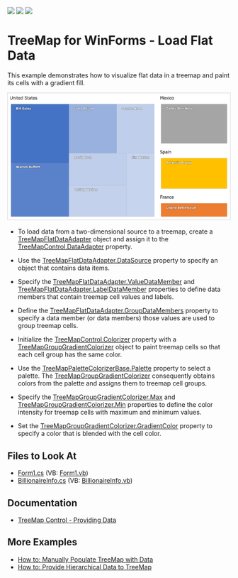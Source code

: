 <!-- default badges list -->
![](https://img.shields.io/endpoint?url=https://codecentral.devexpress.com/api/v1/VersionRange/128576966/16.1.4%2B)
[![](https://img.shields.io/badge/Open_in_DevExpress_Support_Center-FF7200?style=flat-square&logo=DevExpress&logoColor=white)](https://supportcenter.devexpress.com/ticket/details/T360926)
[![](https://img.shields.io/badge/📖_How_to_use_DevExpress_Examples-e9f6fc?style=flat-square)](https://docs.devexpress.com/GeneralInformation/403183)
<!-- default badges end -->

# TreeMap for WinForms - Load Flat Data

This example demonstrates how to visualize flat data in a treemap and paint its cells with a gradient fill.

![Resulting treemap](Images/resulting-treemap.png)

* To load data from a two-dimensional source to a treemap, create a [TreeMapFlatDataAdapter](https://docs.devexpress.com/WindowsForms/DevExpress.XtraTreeMap.TreeMapFlatDataAdapter) object and assign it to the [TreeMapControl.DataAdapter](https://docs.devexpress.com/WindowsForms/DevExpress.XtraTreeMap.TreeMapControl.DataAdapter) property.

* Use the [TreeMapFlatDataAdapter.DataSource](https://docs.devexpress.com/WindowsForms/DevExpress.XtraTreeMap.TreeMapFlatDataAdapter.DataSource) property to specify an object that contains data items.

* Specify the [TreeMapFlatDataAdapter.ValueDataMember](https://docs.devexpress.com/WindowsForms/DevExpress.XtraTreeMap.TreeMapFlatDataAdapter.ValueDataMember) and [TreeMapFlatDataAdapter.LabelDataMember](https://docs.devexpress.com/WindowsForms/DevExpress.XtraTreeMap.TreeMapFlatDataAdapter.LabelDataMember) properties to define data members that contain treemap cell values and labels.

* Define the [TreeMapFlatDataAdapter.GroupDataMembers](https://docs.devexpress.com/WindowsForms/DevExpress.XtraTreeMap.TreeMapFlatDataAdapter.GroupDataMembers) property to specify a data member (or data members) those values are used to group treemap cells.

* Initialize the [TreeMapControl.Colorizer](https://docs.devexpress.com/WindowsForms/DevExpress.XtraTreeMap.TreeMapControl.Colorizer?p=netframework) property with a [TreeMapGroupGradientColorizer](https://docs.devexpress.com/WindowsForms/DevExpress.XtraTreeMap.TreeMapGroupGradientColorizer?p=netframework) object to paint treemap cells so that each cell group has the same color.

* Use the [TreeMapPaletteColorizerBase.Palette](https://docs.devexpress.com/WindowsForms/DevExpress.XtraTreeMap.TreeMapPaletteColorizerBase.Palette) property to select a palette. The [TreeMapGroupGradientColorizer](https://docs.devexpress.com/WindowsForms/DevExpress.XtraTreeMap.TreeMapGroupGradientColorizer?p=netframework) consequently obtains colors from the palette and assigns them to treemap cell groups.

* Specify the [TreeMapGroupGradientColorizer.Max](https://docs.devexpress.com/WindowsForms/DevExpress.XtraTreeMap.TreeMapGroupGradientColorizer.Max) and [TreeMapGroupGradientColorizer.Min](https://docs.devexpress.com/WindowsForms/DevExpress.XtraTreeMap.TreeMapGroupGradientColorizer.Min) properties to define the color intensity for treemap cells with maximum and minimum values.

* Set the [TreeMapGroupGradientColorizer.GradientColor](https://docs.devexpress.com/WindowsForms/DevExpress.XtraTreeMap.TreeMapGroupGradientColorizer.GradientColor) property to specify a color that is blended with the cell color.

## Files to Look At

* [Form1.cs](./CS/FlatDataAdapterSample/Form1.cs) (VB: [Form1.vb](./VB/FlatDataAdapterSample/Form1.vb))
* [BillionaireInfo.cs](./CS/FlatDataAdapterSample/BillionaireInfo.cs) (VB: [BillionaireInfo.vb](./VB/FlatDataAdapterSample/BillionaireInfo.vb))

## Documentation

* [TreeMap Control - Providing Data](https://docs.devexpress.com/WindowsForms/115742/controls-and-libraries/treemap/providing-data)

## More Examples

* [How to: Manually Populate TreeMap with Data](https://github.com/DevExpress-Examples/how-to-manually-populate-treemap-with-data-t360867)
* [How to: Provide Hierarchical Data to TreeMap](https://github.com/DevExpress-Examples/how-to-provide-hierarchical-data-to-treemap-t360961)

